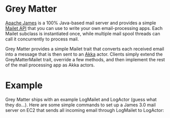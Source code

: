 # Grey Matter

[Apache James](http://james.apache.org) is a 100% Java-based mail server and provides a simple [Mailet API](http://james.apache.org/mailet/index.html) that you can use to write your own email-processing apps. Each Mailet subclass is instantiated once, while multiple mail spool threads can call it concurrently to process mail.

Grey Matter provides a simple Mailet trait that converts each received email into a message that is then sent to an [Akka](http://akka.io) actor. Clients simply extend the GreyMatterMailet trait, override a few methods, and then implement the rest of the mail processing app as Akka actors.

# Example

Grey Matter ships with an example LogMailet and LogActor (guess what they do...). Here are some simple commands to set up a James 3.0 mail server on EC2 that sends all incoming email through LogMailet to LogActor:

<insert example here>
